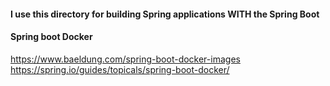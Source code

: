 #### I use this directory for building Spring applications WITH the Spring Boot

#### Spring boot Docker
https://www.baeldung.com/spring-boot-docker-images
https://spring.io/guides/topicals/spring-boot-docker/
